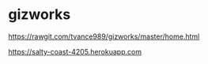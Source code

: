 gizworks
========
https://rawgit.com/tvance989/gizworks/master/home.html

https://salty-coast-4205.herokuapp.com
